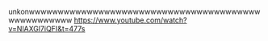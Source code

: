 unkonwwwwwwwwwwwwwwwwwwwwwwwwwwwwwwwwwwwwwwwwwwwwwwwwwww
https://www.youtube.com/watch?v=NlAXGl7iQFI&t=477s
